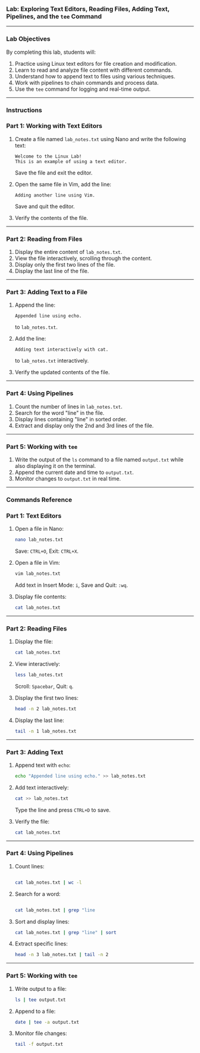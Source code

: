 ### **Lab: Exploring Text Editors, Reading Files, Adding Text, Pipelines, and the `tee` Command**

---

### **Lab Objectives**

By completing this lab, students will:

1. Practice using Linux text editors for file creation and modification.
2. Learn to read and analyze file content with different commands.
3. Understand how to append text to files using various techniques.
4. Work with pipelines to chain commands and process data.
5. Use the `tee` command for logging and real-time output.

---

### **Instructions**

### **Part 1: Working with Text Editors**

1. Create a file named `lab_notes.txt` using Nano and write the following text:
    
    ```vbnet
    Welcome to the Linux Lab!
    This is an example of using a text editor.
    
    ```
    
    Save the file and exit the editor.
    
2. Open the same file in Vim, add the line:
    
    ```arduino
    Adding another line using Vim.
    ```
    
    Save and quit the editor.
    
3. Verify the contents of the file.

---

### **Part 2: Reading from Files**

1. Display the entire content of `lab_notes.txt`.
2. View the file interactively, scrolling through the content.
3. Display only the first two lines of the file.
4. Display the last line of the file.

---

### **Part 3: Adding Text to a File**

1. Append the line:
    
    ```arduino
    Appended line using echo.
    ```
    
    to `lab_notes.txt`.
    
2. Add the line:
    
    ```vbnet
    Adding text interactively with cat.
    ```
    
    to `lab_notes.txt` interactively.
    
3. Verify the updated contents of the file.

---

### **Part 4: Using Pipelines**

1. Count the number of lines in `lab_notes.txt`.
2. Search for the word "line" in the file.
3. Display lines containing "line" in sorted order.
4. Extract and display only the 2nd and 3rd lines of the file.

---

### **Part 5: Working with `tee`**

1. Write the output of the `ls` command to a file named `output.txt` while also displaying it on the terminal.
2. Append the current date and time to `output.txt`.
3. Monitor changes to `output.txt` in real time.

---

### **Commands Reference**

### **Part 1: Text Editors**

1. Open a file in Nano:
    
    ```bash
    nano lab_notes.txt
    ```
    
    Save: `CTRL+O`, Exit: `CTRL+X`.
    
2. Open a file in Vim:
    
    ```bash
    vim lab_notes.txt
    
    ```
    
    Add text in Insert Mode: `i`, Save and Quit: `:wq`.
    
3. Display file contents:
    
    ```bash
    cat lab_notes.txt
    ```
    

---

### **Part 2: Reading Files**

1. Display the file:
    
    ```bash
    cat lab_notes.txt
    ```
    
2. View interactively:
    
    ```bash
    less lab_notes.txt
    ```
    
    Scroll: `Spacebar`, Quit: `q`.
    
3. Display the first two lines:
    
    ```bash
    head -n 2 lab_notes.txt
    ```
    
4. Display the last line:
    
    ```bash
    tail -n 1 lab_notes.txt
    ```
    

---

### **Part 3: Adding Text**

1. Append text with `echo`:
    
    ```bash
    echo "Appended line using echo." >> lab_notes.txt
    ```
    
2. Add text interactively:
    
    ```bash
    cat >> lab_notes.txt
    ```
    
    Type the line and press `CTRL+D` to save.
    
3. Verify the file:
    
    ```bash
    cat lab_notes.txt
    
    ```
    

---

### **Part 4: Using Pipelines**

1. Count lines:
    
    ```bash
    
    cat lab_notes.txt | wc -l
    
    ```
    
2. Search for a word:
    
    ```bash
    
    cat lab_notes.txt | grep "line
    
    ```
    
3. Sort and display lines:
    
    ```bash
    cat lab_notes.txt | grep "line" | sort
    
    ```
    
4. Extract specific lines:
    
    ```bash
    head -n 3 lab_notes.txt | tail -n 2
    ```
    

---

### **Part 5: Working with `tee`**

1. Write output to a file:
    
    ```bash
    ls | tee output.txt
    ```
    
2. Append to a file:
    
    ```bash
    date | tee -a output.txt
    ```
    
3. Monitor file changes:
    
    ```bash
    tail -f output.txt
    ```
